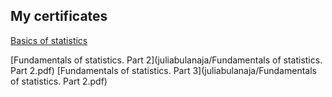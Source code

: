 ## 

## My certificates

[Basics of statistics](/juliabulanaja/blob/master/Basics%20of%20statistics.pdf)

[Fundamentals of statistics. Part 2](juliabulanaja/Fundamentals of statistics. Part 2.pdf)
[Fundamentals of statistics. Part 3](juliabulanaja/Fundamentals of statistics. Part 2.pdf)

<!--
**juliabulanaja/juliabulanaja** is a ✨ _special_ ✨ repository because its `README.md` (this file) appears on your GitHub profile.

Here are some ideas to get you started:

- 🔭 I’m currently working on ...
- 🌱 I’m currently learning ...
- 👯 I’m looking to collaborate on ...
- 🤔 I’m looking for help with ...
- 💬 Ask me about ...
- 📫 How to reach me: ...
- 😄 Pronouns: ...
- ⚡ Fun fact: ...
-->
